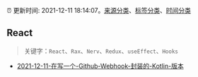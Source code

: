 :alarm_clock: 更新时间: 2021-12-11 18:14:07。[来源分类](../README.md)、[标签分类](../TAGS.md)、[时间分类](../TIMELINE.md)

## React


> 关键字：`React`、`Rax`、`Nerv`、`Redux`、`useEffect`、`Hooks`



- [2021-12-11-在写一个-Github-Webhook-封装的-Kotlin-版本](https://www.v2ex.com/t/821549) 